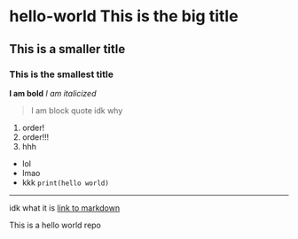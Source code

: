 # hello-world This is the big title
## This is a smaller title
### This is the smallest title
**I am bold**
*I am italicized*
> I am block quote idk why
1. order!
2. order!!!
3. hhh
- lol
- lmao
- kkk
`print(hello world)`

--- 

idk what it is
[link to markdown](https://www.markdownguide.org/cheat-sheet/) 

This is a hello world repo
